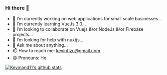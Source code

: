 ### Hi there 👋

- 🔭 I’m currently working on web applications for small scale businesses...
- 🌱 I’m currently learning VueJs 3.0...
- 👯 I’m looking to collaborate on Vuejs &/or NodeJs &/or Firebase projects...
- 🤔 I’m looking for help with nuxtjs...
- 💬 Ask me about anything...
- 📫 How to reach me: kevinfizu@gmail.com...
- 😄 Pronouns: He


[![Kevinand11's github stats](https://github-readme-stats.vercel.app/api?username=kevinand11&count_private=true&show_icons=true&theme=radical)](https://github.com/anuraghazra/github-readme-stats)
